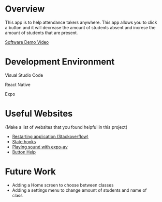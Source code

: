 # Overview

This app is to help attendance takers anywhere. This app allows you to click a button and it will decrease the amount of students absent and increse the amount of students that are present. 


[Software Demo Video](https://youtu.be/fGqBNRpuTiM)

# Development Environment

Visual Studio Code


React Native


Expo
# Useful Websites

{Make a list of websites that you found helpful in this project}
* [Restarting application (Stackoverflow)](https://stackoverflow.com/questions/55708709/how-to-restart-react-native-application-on-button-click-event)
* [State hooks](https://reactjs.org/docs/hooks-overview.html)
* [Playing sound with expo-av](https://rossbulat.medium.com/react-native-how-to-load-and-play-audio-241808f97f61)
* [Button Help](https://docs.nativebase.io/button)

# Future Work

* Adding a Home screen to choose between classes
* Adding a settings menu to change amount of students and name of class